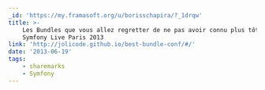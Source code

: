 ```yaml
---
_id: 'https://my.framasoft.org/u/borisschapira/?_1drqw'
title: >-
    Les Bundles que vous allez regretter de ne pas avoir connu plus tôt -
    Symfony Live Paris 2013
link: 'http://jolicode.github.io/best-bundle-conf/#/'
date: '2013-06-19'
tags:
    - sharemarks
    - Symfony
---
```


<div class="markdown"><p></p></div>
